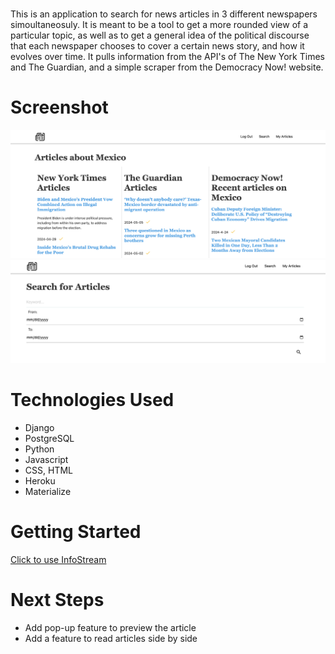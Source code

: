 # <InfoStream>

This is an application to search for news articles in 3 different newspapers simoultaneosuly. It is meant to be a tool to get a more rounded view of a particular topic, as well as to get a general idea of the political discourse that each newspaper chooses to cover a certain news story, and how it evolves over time.
It pulls information from the API's of The New York Times and The Guardian, and a simple scraper from the Democracy Now! website. 

# Screenshot

<img src="./main_app/static/images/img1.png">
<img src="./main_app/static/images/img2.png">

# Technologies Used

- Django
- PostgreSQL
- Python
- Javascript
- CSS, HTML
- Heroku
- Materialize

# Getting Started

[Click to use InfoStream](https://infostream-5ca2b2b57324.herokuapp.com/)

# Next Steps

- Add pop-up feature to preview the article
- Add a feature to read articles side by side
